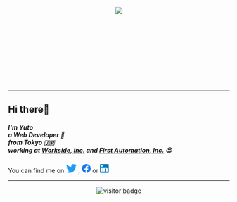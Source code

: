 <p align="center" style="height: 176px">
  <img src="https://github-readme-stats.vercel.app/api?username=tachibanayu24&show_icons=true&theme=react&count_private=true&include_all_commits=true&hide=contribs" />
</p>

---

## Hi there👋

<h5>
  I'm Yuto<br />
  a Web Developer 🤟<br />
  from Tokyo 🇯🇵<br />
  working at <a href="https://onn-hr.com/">Workside, Inc.</a> and <a href="https://roboin-fa.com/">First Automation, Inc.</a> 😉
</h5>

<p>
  You can find me on 
  <a href="https://twitter.com/tachibanayu24"><img height="20px" src="https://raw.githubusercontent.com/tachibanayu24/tachibanayu24/main/images/twitter.png" /></a>
  ,
  <a href="https://www.facebook.com/100012646356122"><img height="20px" src="https://raw.githubusercontent.com/tachibanayu24/tachibanayu24/main/images/facebook.png" /></a>
  or
  <a href="https://www.linkedin.com/in/yuto-tachibana/"><img height="20px" src="https://raw.githubusercontent.com/tachibanayu24/tachibanayu24/main/images/linkedin.png" /></a>
</p>

---

<p align="center" style="height: 80px;">
  <img src="https://visitor-badge.laobi.icu/badge?page_id=tachibanayu24.tachibanayu24" alt="visitor badge"/>
</p>
